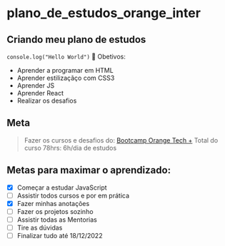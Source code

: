 
# plano_de_estudos_orange_inter

## Criando meu plano de estudos

`` console.log("Hello World") ``
🌟 Obetivos:
- Aprender a programar em HTML
- Aprender estilizaçãço com CSS3
- Aprender JS
- Aprender React 
- Realizar os desafios

## Meta
> Fazer os cursos e desafios do: [Bootcamp Orange Tech +](https://web.dio.me/track/orange-tech)
> Total do curso 78hrs: 6h/dia de estudos


## Metas para maximar o aprendizado:
- [x] Começar a estudar JavaScript
- [ ] Assistir todos cursos e por em prática
- [X] Fazer minhas anotações
- [ ] Fazer os projetos sozinho
- [ ] Assistir todas as Mentorias
- [ ] Tire as dúvidas
- [ ] Finalizar tudo até 18/12/2022

<!-- This content will not appear in the rendered Markdown -->
